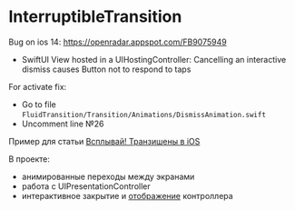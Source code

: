 # InterruptibleTransition

Bug on ios 14: https://openradar.appspot.com/FB9075949
- SwiftUI View hosted in a UIHostingController: Cancelling an interactive dismiss causes Button not to respond to taps

For activate fix:
- Go to file `FluidTransition/Transition/Animations/DismissAnimation.swift`
- Uncomment line №26

Пример для статьи [Всплывай! Транзишены в iOS](
 https://habr.com/ru/company/dodopizzaio/blog/463527/)
 
В проекте:
- анимированные переходы между экранами
- работа с UIPresentationController
- интерактивное закрытие и [отображение](https://github.com/akaDuality/InterruptibleTransition/tree/interactivePresentation) контроллера
